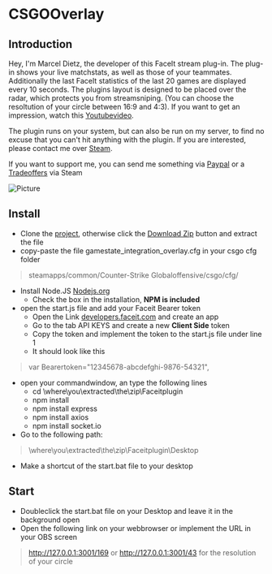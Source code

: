 # **CSGOOverlay**

## Introduction

Hey, I'm Marcel Dietz, the developer of this FaceIt stream plug-in.
The plug-in shows your live matchstats, as well as those of your teammates.
Additionally the last FaceIt statistics of the last 20 games are displayed every 10 seconds.
The plugins layout is designed to be placed over the radar, which protects you from streamsniping. (You can choose the resoltution of your circle between 16:9 and 4:3).
If you want to get an impression, watch this [Youtubevideo](https://youtu.be/pTHZYc1WQpM). 

The plugin runs on your system, but can also be run on my server, to find no excuse that you can't hit anything with the plugin.
If you are interested, please contact me over [Steam](https://steamcommunity.com/id/dietze_). 

If you want to support me, you can send me something via [Paypal](http://paypal.me/DietzMarcel) or a 
[Tradeoffers](http://steamcommunity.com/tradeoffer/new/?partner=296799755&token=W4Bv5kSS) via Steam

![Picture](https://raw.githubusercontent.com/Dietze1595/Faceitplugin/FaceitOverlay/public/picture/picture.PNG)




## Install

* Clone the [project](https://github.com/Dietze1595/Faceitplugin), otherwise click the [Download Zip](https://github.com/Dietze1595/Faceitplugin/archive/master.zip) button and extract the file
* copy-paste the file gamestate_integration_overlay.cfg in your csgo cfg folder 
> steamapps/common/Counter-Strike Globaloffensive/csgo/cfg/
* Install Node.JS [Nodejs.org](https://nodejs.org/en/download/)
  * Check the box in the installation, **NPM is included**
* open the start.js file and add your Faceit Bearer token
  * Open the Link [developers.faceit.com](https://developers.faceit.com/apps) and create an app
  * Go to the tab API KEYS and create a new **Client Side** token
  * Copy the token and implement the token to the start.js file under line 1
  * It should look like this
> var Bearertoken="12345678-abcdefghi-9876-54321",
* open your commandwindow, an type the following lines
  * cd \where\you\extracted\the\zip\Faceitplugin
  * npm install
  * npm install express
  * npm install axios
  * npm install socket.io
* Go to the following path: 
> \where\you\extracted\the\zip\Faceitplugin\Desktop
* Make a shortcut of the start.bat file to your desktop
 
## Start

* Doubleclick the start.bat file on your Desktop and leave it in the background open
* Open the following link on your webbrowser or implement the URL in your OBS screen
> http://127.0.0.1:3001/169 or http://127.0.0.1:3001/43 for the resolution of your circle

